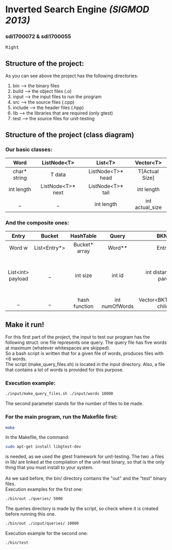 # **Inverted Search Engine** *(SIGMOD 2013)*
### **sdi1700072** & **sdi1700055**

<kbd>Right</kbd>

## Structure of the project:
As you can see above the project has the following directories:
 1) bin        -->   the binary files
 2) build      -->   the object files (.o)
 3) input      -->   the input files to run the program
 4) src        -->   the source files (.cpp)
 5) include    -->   the header files (.hpp)
 6) lib        -->   the libraries that are required (only gtest)
 7) test       -->   the source files for unit-testing

## Structure of the project (class diagram)

### Our basic classes:
Word | ListNode\<T\> | List\<T\> | Vector\<T\>
| :---: | :---: | :---: | :---:
char\* string | T data | ListNode\<T\>\* head | T[Actual Size]
int length | ListNode\<T\>* next | ListNode\<T\>\* tail | int length
_  | _ | int length | int actual_size |

### And the composite ones:
Entry | Bucket | HashTable | Query | BKNode | BKTree | EntryList | Index
| :---: | :---: | :---: | :---: | :---: | :---: | :---: | :---:
Word w | List\<Entry\*\> | Bucket\* array | Word\*\* | Entry\* e | metric | List\<Entry\> list | MatchType
List\<int\> payload | _ | int size | int id | int distance (from parent) | BKNode\* root | HashTable t | BKTree\*\* trees (multiple trees for manhattan distance)
_ | _ | hash function | int numOfWords | Vector\<BKTreeNode\*\> children | int size | _ | HashTable \*


## Make it run!
For this first part of the project, the input to test our program has the following struct: one file represents one query. The query file
has five words at maximum (whatever whitespaces are skipped).\
So a bash script is written that for a given file of words, produces files with <6 words.\
The script (make_query_files.sh) is located in the input directory. Also, a file that contains a lot of words is provided for this purpose.
### Execution example:
```bash
./input/make_query_files.sh ./input/words 10000
```
The second parameter stands for the number of files to be made.

### For the main program, run the Makefile first:
```bash
make
```
In the Makefile, the command:
```bash
sudo apt-get install libgtest-dev
```
is needed, as we used the gtest framework for unit-testing. The two .a files in lib/ are linked at the compilation of the unit-test binary, so that is the only thing that you must install to your system.\
\
As we said before, the bin/ directory contains the "out" and the "test" binary files.\
Execution examples for the first one:
```bash
./bin/out ./queries/ 5000
```
The queries directory is made by the script, so check where it is created before running this one.

```bash
./bin/out ./input/queries/ 10000
```
Execution example for the second one:
```bash
./bin/test
```
